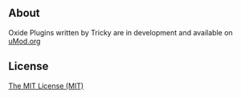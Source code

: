 ## About
Oxide Plugins written by Tricky are in development and available on <a href="https://umod.org">uMod.org</a>

## License
[The MIT License (MIT)](https://github.com/Trickyyy/Oxide-Plugins/blob/master/LICENSE)
